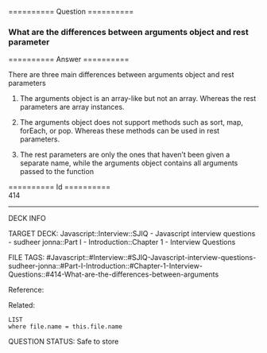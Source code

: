 ========== Question ==========  

### What are the differences between arguments object and rest parameter  

========== Answer ==========  

There are three main differences between arguments object and rest parameters

1. The arguments object is an array-like but not an array. Whereas the rest
    parameters are array instances.

2. The arguments object does not support methods such as sort, map, forEach, or
    pop. Whereas these methods can be used in rest parameters.

3. The rest parameters are only the ones that haven’t been given a separate
    name, while the arguments object contains all arguments passed to the
    function

========== Id ==========  
414

---

DECK INFO

TARGET DECK: Javascript::Interview::SJIQ - Javascript interview questions - sudheer jonna::Part I - Introduction::Chapter 1 - Interview Questions

FILE TAGS: #Javascript::#Interview::#SJIQ-Javascript-interview-questions-sudheer-jonna::#Part-I-Introduction::#Chapter-1-Interview-Questions::#414-What-are-the-differences-between-arguments

Reference:

Related:

```dataview
LIST
where file.name = this.file.name
```

QUESTION STATUS: Safe to store
